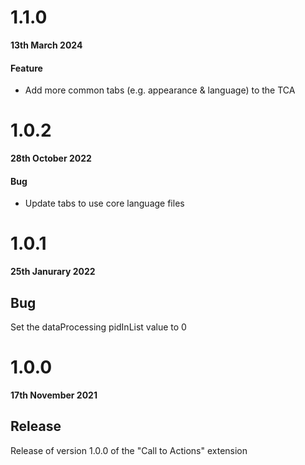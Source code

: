 # 1.1.0

**13th March 2024**

#### Feature

- Add more common tabs (e.g. appearance & language) to the TCA

# 1.0.2

**28th October 2022**

#### Bug

- Update tabs to use core language files

# 1.0.1

**25th Janurary 2022**

## Bug

Set the dataProcessing pidInList value to 0

# 1.0.0

**17th November 2021**

## Release

Release of version 1.0.0 of the "Call to Actions" extension
